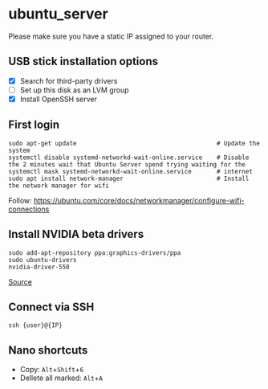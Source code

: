 # ubuntu_server

Please make sure you have a static IP assigned to your router.

## USB stick installation options

- [X] Search for third-party drivers
- [ ] Set up this disk as an LVM group
- [X] Install OpenSSH server

## First login

```
sudo apt-get update                                       # Update the system
systemctl disable systemd-networkd-wait-online.service    # Disable the 2 minutes wait that Ubuntu Server spend trying waiting for the
systemctl mask systemd-networkd-wait-online.service       # internet
sudo apt install network-manager                          # Install the network manager for wifi
```

Follow: https://ubuntu.com/core/docs/networkmanager/configure-wifi-connections

## Install NVIDIA beta drivers

```
sudo add-apt-repository ppa:graphics-drivers/ppa
sudo ubuntu-drivers
nvidia-driver-550
```

[Source](https://askubuntu.com/questions/819117/how-can-i-get-autologin-at-startup-working-on-ubuntu-server-16-04-1)


## Connect via SSH

```
ssh {user}@{IP}
```

## Nano shortcuts

- Copy: `Alt`+`Shift`+`6`
- Dellete all marked: `Alt`+`A` 
